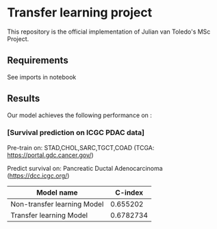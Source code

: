 # Transfer learning project

This repository is the official implementation of Julian van Toledo's MSc Project. 

## Requirements

See imports in notebook

## Results

Our model achieves the following performance on :

### [Survival prediction on ICGC PDAC data]

Pre-train on: STAD,CHOL,SARC,TGCT,COAD (TCGA: https://portal.gdc.cancer.gov/)

Predict survival on: Pancreatic Ductal Adenocarcinoma (https://dcc.icgc.org/)

| Model name         | C-index  |
| ------------------ |---------------- |
| Non-transfer learning Model  |     0.655202       |
| Transfer learning Model  |    0.6782734        |

